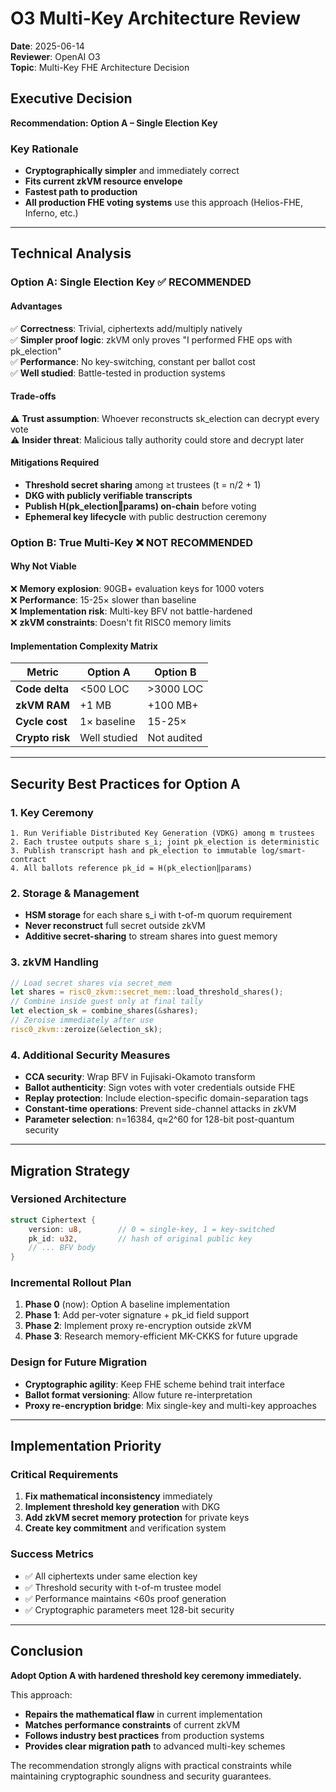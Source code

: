 # O3 Multi-Key Architecture Review

**Date**: 2025-06-14  
**Reviewer**: OpenAI O3  
**Topic**: Multi-Key FHE Architecture Decision  

## Executive Decision

**Recommendation: Option A – Single Election Key**

### Key Rationale
- **Cryptographically simpler** and immediately correct
- **Fits current zkVM resource envelope** 
- **Fastest path to production**
- **All production FHE voting systems** use this approach (Helios-FHE, Inferno, etc.)

---

## Technical Analysis

### Option A: Single Election Key ✅ RECOMMENDED

#### Advantages
✅ **Correctness**: Trivial, ciphertexts add/multiply natively  
✅ **Simpler proof logic**: zkVM only proves "I performed FHE ops with pk_election"  
✅ **Performance**: No key-switching, constant per ballot cost  
✅ **Well studied**: Battle-tested in production systems  

#### Trade-offs
⚠️ **Trust assumption**: Whoever reconstructs sk_election can decrypt every vote  
⚠️ **Insider threat**: Malicious tally authority could store and decrypt later  

#### Mitigations Required
- **Threshold secret sharing** among ≥t trustees (t = n/2 + 1)
- **DKG with publicly verifiable transcripts**
- **Publish H(pk_election‖params) on-chain** before voting
- **Ephemeral key lifecycle** with public destruction ceremony

### Option B: True Multi-Key ❌ NOT RECOMMENDED

#### Why Not Viable
❌ **Memory explosion**: 90GB+ evaluation keys for 1000 voters  
❌ **Performance**: 15-25× slower than baseline  
❌ **Implementation risk**: Multi-key BFV not battle-hardened  
❌ **zkVM constraints**: Doesn't fit RISC0 memory limits  

#### Implementation Complexity Matrix
| Metric | Option A | Option B |
|--------|----------|----------|
| **Code delta** | <500 LOC | >3000 LOC |
| **zkVM RAM** | +1 MB | +100 MB+ |
| **Cycle cost** | 1× baseline | 15-25× |
| **Crypto risk** | Well studied | Not audited |

---

## Security Best Practices for Option A

### 1. Key Ceremony
```
1. Run Verifiable Distributed Key Generation (VDKG) among m trustees
2. Each trustee outputs share s_i; joint pk_election is deterministic
3. Publish transcript hash and pk_election to immutable log/smart-contract
4. All ballots reference pk_id = H(pk_election‖params)
```

### 2. Storage & Management
- **HSM storage** for each share s_i with t-of-m quorum requirement
- **Never reconstruct** full secret outside zkVM
- **Additive secret-sharing** to stream shares into guest memory

### 3. zkVM Handling
```rust
// Load secret shares via secret_mem
let shares = risc0_zkvm::secret_mem::load_threshold_shares();
// Combine inside guest only at final tally
let election_sk = combine_shares(&shares);
// Zeroise immediately after use
risc0_zkvm::zeroize(&election_sk);
```

### 4. Additional Security Measures
- **CCA security**: Wrap BFV in Fujisaki-Okamoto transform
- **Ballot authenticity**: Sign votes with voter credentials outside FHE
- **Replay protection**: Include election-specific domain-separation tags
- **Constant-time operations**: Prevent side-channel attacks in zkVM
- **Parameter selection**: n=16384, q≈2^60 for 128-bit post-quantum security

---

## Migration Strategy

### Versioned Architecture
```rust
struct Ciphertext {
    version: u8,        // 0 = single-key, 1 = key-switched
    pk_id: u32,         // hash of original public key
    // ... BFV body
}
```

### Incremental Rollout Plan
1. **Phase 0** (now): Option A baseline implementation
2. **Phase 1**: Add per-voter signature + pk_id field support
3. **Phase 2**: Implement proxy re-encryption outside zkVM
4. **Phase 3**: Research memory-efficient MK-CKKS for future upgrade

### Design for Future Migration
- **Cryptographic agility**: Keep FHE scheme behind trait interface
- **Ballot format versioning**: Allow future re-interpretation
- **Proxy re-encryption bridge**: Mix single-key and multi-key approaches

---

## Implementation Priority

### Critical Requirements
1. **Fix mathematical inconsistency** immediately
2. **Implement threshold key generation** with DKG
3. **Add zkVM secret memory protection** for private keys
4. **Create key commitment** and verification system

### Success Metrics
- ✅ All ciphertexts under same election key
- ✅ Threshold security with t-of-m trustee model
- ✅ Performance maintains <60s proof generation
- ✅ Cryptographic parameters meet 128-bit security

---

## Conclusion

**Adopt Option A with hardened threshold key ceremony immediately.**

This approach:
- **Repairs the mathematical flaw** in current implementation
- **Matches performance constraints** of current zkVM
- **Follows industry best practices** from production systems
- **Provides clear migration path** to advanced multi-key schemes

The recommendation strongly aligns with practical constraints while maintaining cryptographic soundness and security guarantees.